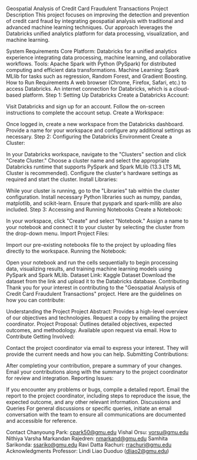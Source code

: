 Geospatial Analysis of Credit Card Fraudulent Transactions
Project Description
This project focuses on improving the detection and prevention of credit card fraud by integrating geospatial analysis with traditional and advanced machine learning techniques. Our approach leverages the Databricks unified analytics platform for data processing, visualization, and machine learning.

System Requirements
Core Platform: Databricks for a unified analytics experience integrating data processing, machine learning, and collaborative workflows.
Tools: Apache Spark with Python (PySpark) for distributed computing and efficient data transformations.
Machine Learning: Spark MLlib for tasks such as regression, Random Forest, and Gradient Boosting.
How to Run
Requirements
A web browser (Chrome, Firefox, Safari, etc.) to access Databricks.
An internet connection for Databricks, which is a cloud-based platform.
Step 1: Setting Up Databricks
Create a Databricks Account:

Visit Databricks and sign up for an account.
Follow the on-screen instructions to complete the account setup.
Create a Workspace:

Once logged in, create a new workspace from the Databricks dashboard.
Provide a name for your workspace and configure any additional settings as necessary.
Step 2: Configuring the Databricks Environment
Create a Cluster:

In your Databricks workspace, navigate to the "Clusters" section and click "Create Cluster."
Choose a cluster name and select the appropriate Databricks runtime that supports PySpark and Spark MLlib (13.3 LTS ML Cluster is recommended).
Configure the cluster's hardware settings as required and start the cluster.
Install Libraries:

While your cluster is running, go to the "Libraries" tab within the cluster configuration.
Install necessary Python libraries such as numpy, pandas, matplotlib, and scikit-learn. Ensure that pyspark and spark-mllib are also included.
Step 3: Accessing and Running Notebooks
Create a Notebook:

In your workspace, click "Create" and select "Notebook."
Assign a name to your notebook and connect it to your cluster by selecting the cluster from the drop-down menu.
Import Project Files:

Import our pre-existing notebooks file to the project by uploading files directly to the workspace.
Running the Notebook:

Open your notebook and run the cells sequentially to begin processing data, visualizing results, and training machine learning models using PySpark and Spark MLlib.
Dataset
Link: Kaggle Dataset
Download the dataset from the link and upload it to the Databricks database.
Contributing
Thank you for your interest in contributing to the "Geospatial Analysis of Credit Card Fraudulent Transactions" project. Here are the guidelines on how you can contribute:

Understanding the Project
Project Abstract: Provides a high-level overview of our objectives and technologies. Request a copy by emailing the project coordinator.
Project Proposal: Outlines detailed objectives, expected outcomes, and methodology. Available upon request via email.
How to Contribute
Getting Involved:

Contact the project coordinator via email to express your interest. They will provide the current needs and how you can help.
Submitting Contributions:

After completing your contribution, prepare a summary of your changes.
Email your contributions along with the summary to the project coordinator for review and integration.
Reporting Issues:

If you encounter any problems or bugs, compile a detailed report.
Email the report to the project coordinator, including steps to reproduce the issue, the expected outcome, and any other relevant information.
Discussions and Queries
For general discussions or specific queries, initiate an email conversation with the team to ensure all communications are documented and accessible for reference.

Contact
Chanyoung Park: cpark50@gmu.edu
Vishal Orsu: vorsu@gmu.edu
Nithiya Varsha Markandan Rajedren: nmarkand@gmu.edu
Samhita Sarikonda: ssariko@gmu.edu
Ravi Datta Rachuri: rrachuri@gmu.edu
Acknowledgments
Professor: Lindi Liao Duoduo (dliao2@gmu.edu)
